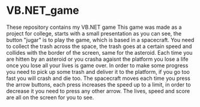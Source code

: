 # VB.NET_game
These repository contains my VB.NET game
This game was made as a project for college, starts with a small presentation as you can see, the button "jugar" is to play the game, which is based in a spacecraft. You need to collect the trash across the space, the trash goes at a certain speed and collides with the border of the screen, same for the asteroid. Each time you are hitten by an asteroid or you crasha agaisnt the platform you lose a life once you lose all your lives is game over. In order to make some progress you need to pick up some trash and deliver it to the platform, if you go too fast you will crash and die too. The spacecraft moves each time you press the arrow buttons, each press increases the speed up to a limit, in order to decrease it you need to press any other arrow. The lives, speed and score are all on the screen for you to see.
